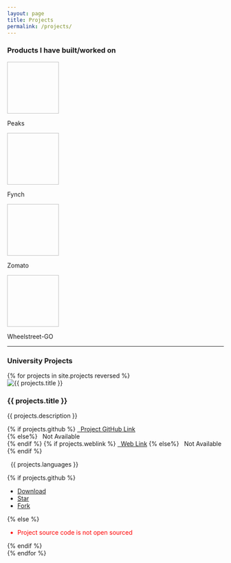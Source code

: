 ```yaml
---
layout: page
title: Projects
permalink: /projects/
---
```


<div class="project-apps">
<h3>Products I have built/worked on</h3>
<div class="app-list">
<div class="app-item">
<img height=120 width=120>
<p>Peaks</p>
</div>
<div class="app-item">
<img height=120 width=120>
<p>Fynch</p>
</div>
<div class="app-item">
<img height=120 width=120>
<p>Zomato</p>
</div>
<div class="app-item">
<img height=120 width=120>
<p>Wheelstreet-GO</p>
</div>
</div>
</div>

<hr>

<div class="uni-projects">
<h3>University Projects</h3>
</div>
<div class="cards">
{% for projects in site.projects reversed %}
<div class="card">
  <img class="card-img-top" src="{{ projects.image }}" alt="{{ projects.title }}">
  <div class="card-body">
    <h3 class="card-title">{{ projects.title }}</h3>
    <p class="card-text">{{ projects.description }}</p>
    {% if projects.github %}
    <a href="{{ projects.github }}"><i class="fa fa-github"></i>&nbsp;&nbsp;Project GitHub Link</a><br>
      {% else%}
    <span class="not-available"><i class="fa fa-github"></i>&nbsp;&nbsp;Not Available<br></span>
    {% endif %}
    {% if projects.weblink %}
    <a href="{{ projects.weblink }}"><i class="fa fa-link"></i>&nbsp;&nbsp;Web Link</a>
      {% else%}
    <span class="not-available"><i class="fa fa-link"></i>&nbsp;&nbsp;Not Available</span>
    {% endif %}
    <p class="card-language"><i class="fa fa-code"></i>&nbsp;&nbsp;{{ projects.languages }}</p>
    </div>
    {% if projects.github %}
              <ul class="actions">
								<li><a class="github-button" href="{{ projects.github }}/archive/master.zip" aria-label="Download on GitHub">Download</a></li>
								<li><a class="github-button" href="{{ projects.github }}" data-show-count="true" aria-label="Star on GitHub">Star</a></li>
								<li><a class="github-button" href="{{ projects.github }}/fork" data-show-count="true" aria-label="Fork on GitHub">Fork</a></li>
							</ul>
        {% else %}
        <ul class="actions">
          <li style="color:red;">Project source code is not open sourced</li>
        </ul>
    {% endif %}
</div>
{% endfor %}
<!-- GitHub buttons -->
<script async defer src="https://buttons.github.io/buttons.js"></script>
</div>
